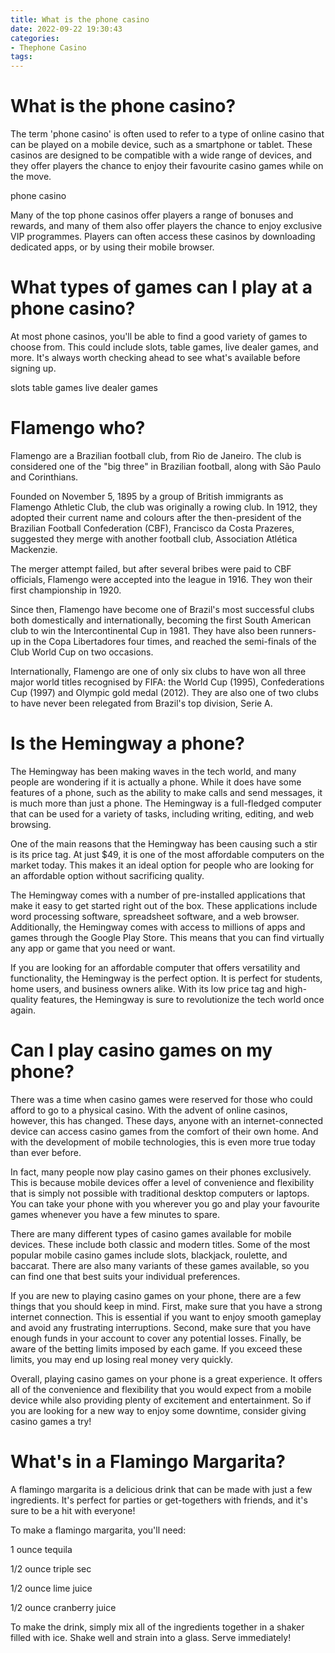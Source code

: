 ```yaml
---
title: What is the phone casino
date: 2022-09-22 19:30:43
categories:
- Thephone Casino
tags:
---
```



# What is the phone casino?

The term 'phone casino' is often used to refer to a type of online casino that can be played on a mobile device, such as a smartphone or tablet. These casinos are designed to be compatible with a wide range of devices, and they offer players the chance to enjoy their favourite casino games while on the move.

 phone casino

Many of the top phone casinos offer players a range of bonuses and rewards, and many of them also offer players the chance to enjoy exclusive VIP programmes. Players can often access these casinos by downloading dedicated apps, or by using their mobile browser.

# What types of games can I play at a phone casino?

At most phone casinos, you'll be able to find a good variety of games to choose from. This could include slots, table games, live dealer games, and more. It's always worth checking ahead to see what's available before signing up.

slots
table games
live dealer games

# Flamengo who?

Flamengo are a Brazilian football club, from Rio de Janeiro. The club is considered one of the "big three" in Brazilian football, along with São Paulo and Corinthians.

Founded on November 5, 1895 by a group of British immigrants as Flamengo Athletic Club, the club was originally a rowing club. In 1912, they adopted their current name and colours after the then-president of the Brazilian Football Confederation (CBF), Francisco da Costa Prazeres, suggested they merge with another football club, Association Atlética Mackenzie.

The merger attempt failed, but after several bribes were paid to CBF officials, Flamengo were accepted into the league in 1916. They won their first championship in 1920.

Since then, Flamengo have become one of Brazil's most successful clubs both domestically and internationally, becoming the first South American club to win the Intercontinental Cup in 1981. They have also been runners-up in the Copa Libertadores four times, and reached the semi-finals of the Club World Cup on two occasions.

Internationally, Flamengo are one of only six clubs to have won all three major world titles recognised by FIFA: the World Cup (1995), Confederations Cup (1997) and Olympic gold medal (2012). They are also one of two clubs to have never been relegated from Brazil's top division, Serie A.

# Is the Hemingway a phone?

The Hemingway has been making waves in the tech world, and many people are wondering if it is actually a phone. While it does have some features of a phone, such as the ability to make calls and send messages, it is much more than just a phone. The Hemingway is a full-fledged computer that can be used for a variety of tasks, including writing, editing, and web browsing.

One of the main reasons that the Hemingway has been causing such a stir is its price tag. At just $49, it is one of the most affordable computers on the market today. This makes it an ideal option for people who are looking for an affordable option without sacrificing quality.

The Hemingway comes with a number of pre-installed applications that make it easy to get started right out of the box. These applications include word processing software, spreadsheet software, and a web browser. Additionally, the Hemingway comes with access to millions of apps and games through the Google Play Store. This means that you can find virtually any app or game that you need or want.

If you are looking for an affordable computer that offers versatility and functionality, the Hemingway is the perfect option. It is perfect for students, home users, and business owners alike. With its low price tag and high-quality features, the Hemingway is sure to revolutionize the tech world once again.

# Can I play casino games on my phone?

There was a time when casino games were reserved for those who could afford to go to a physical casino. With the advent of online casinos, however, this has changed. These days, anyone with an internet-connected device can access casino games from the comfort of their own home. And with the development of mobile technologies, this is even more true today than ever before.

In fact, many people now play casino games on their phones exclusively. This is because mobile devices offer a level of convenience and flexibility that is simply not possible with traditional desktop computers or laptops. You can take your phone with you wherever you go and play your favourite games whenever you have a few minutes to spare.

There are many different types of casino games available for mobile devices. These include both classic and modern titles. Some of the most popular mobile casino games include slots, blackjack, roulette, and baccarat. There are also many variants of these games available, so you can find one that best suits your individual preferences.

If you are new to playing casino games on your phone, there are a few things that you should keep in mind. First, make sure that you have a strong internet connection. This is essential if you want to enjoy smooth gameplay and avoid any frustrating interruptions. Second, make sure that you have enough funds in your account to cover any potential losses. Finally, be aware of the betting limits imposed by each game. If you exceed these limits, you may end up losing real money very quickly.

Overall, playing casino games on your phone is a great experience. It offers all of the convenience and flexibility that you would expect from a mobile device while also providing plenty of excitement and entertainment. So if you are looking for a new way to enjoy some downtime, consider giving casino games a try!

# What's in a Flamingo Margarita?

A flamingo margarita is a delicious drink that can be made with just a few ingredients. It's perfect for parties or get-togethers with friends, and it's sure to be a hit with everyone!

To make a flamingo margarita, you'll need:

1 ounce tequila

1/2 ounce triple sec

1/2 ounce lime juice

1/2 ounce cranberry juice

To make the drink, simply mix all of the ingredients together in a shaker filled with ice. Shake well and strain into a glass. Serve immediately!